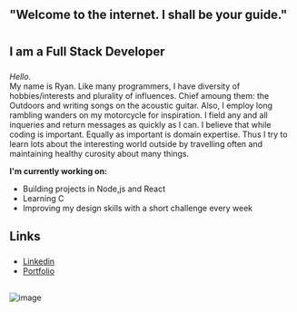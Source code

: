 
## "Welcome to the internet. I shall be your guide."<h1>


## I am a Full Stack Developer <h3>

_Hello._<br>
My name is Ryan. Like many programmers, I have diversity of hobbies/interests and plurality of influences. Chief amoung them: the Outdoors and writing songs on the acoustic guitar. Also, I employ long rambling wanders on my motorcycle for inspiration. 
I field any and all inqueries and return messages as quickly as I can. 
I believe that while coding is important. Equally as important is domain expertise. 
Thus I try to learn lots about the interesting world outside by travelling often and maintaining healthy curosity about many things. 

**I'm currently working on:**
  * Building projects in Node,js and React
  * Learning C
  * Improving my design skills with a short challenge every week
  
 ## Links <h5>
* [Linkedin](https://www.linkedin.com/in/ryan-skidmore1/) 
* [Portfolio](https://ryanss.co/)
 
 ## 

  
 ![image](https://user-images.githubusercontent.com/11698908/128247765-d8edfc53-cd4e-416b-9a71-e64b93c9abbb.png)

